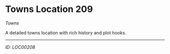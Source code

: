 # Towns Location 209

*Towns*

A detailed towns location with rich history and plot hooks.

---
*ID: LOC00208*